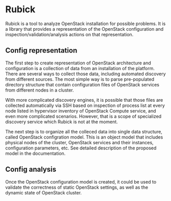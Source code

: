 # Rubick

Rubick is a tool to analyze OpenStack installation for possible problems. It is
a library that provides a representation of the OpenStack configuration and
inspection/validation/analysis actions on that representation.

## Config representation

The first step to create representation of OpenStack architecture and
configuration is a collection of data from an installation of the platform.
There are several ways to collect those data, including automated discovery from
different sources. The most simple way is to parse pre-populated directory
structure that contain configuration files of OpenStack services from different
nodes in a cluster.

With more complicated discovery engines, it is possible that those files are
collected automatically via SSH based on inspection of process list at every
node listed in hypervisor inventory of OpenStack Compute service, and even more
complicated scenarios. However, that is a scope of specialized discovery service
which Rubick is not at the moment.

The next step is to organize all the colleced data into single data structure,
called OpenStack configration model. This is an object model that includes
physical nodes of the cluster, OpenStack services and their instances,
configuration parameters, etc. See detailed description of the proposed model in
the documentation.

## Config analysis

Once the OpenStack configuration model is created, it could be used to validate
the correctness of static OpenStack settings, as well as the dynamic state of
OpenStack cluster.
